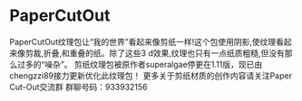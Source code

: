 # PaperCutOut
PaperCutOut纹理包让“我的世界”看起来像剪纸一样!这个包使用阴影,使纹理看起来像剪裁,折叠,和重叠的纸。除了这些3 d效果,纹理也只有一点纸质粗糙,但没有那么过多的“噪杂”。
剪纸纹理包被原作者superalgae停更在1.11版，现已由chengzzi89接力更新优化此纹理包！
更多关于剪纸材质的创作内容请关注Paper Cut-Out交流群
群聊号码：933932156
